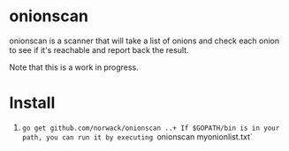 onionscan
=====

onionscan is a scanner that will take a list of onions and check each onion to see if it's reachable and report back the result.

Note that this is a work in progress.

Install
===

1. `go get github.com/norwack/onionscan
..+ If $GOPATH/bin is in your path, you can run it by executing `onionscan myonionlist.txt`
